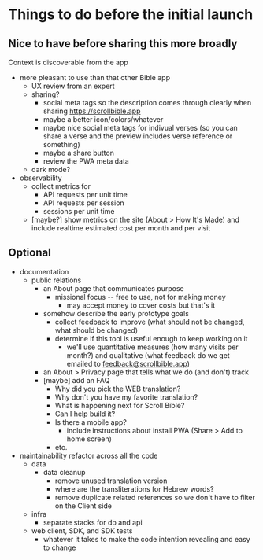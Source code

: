 # Things to do before the initial launch

## Nice to have before sharing this more broadly
Context is discoverable from the app

- more pleasant to use than that other Bible app
  - UX review from an expert
  - sharing?
    - social meta tags so the description comes through clearly when sharing
      https://scrollbible.app
    - maybe a better icon/colors/whatever
    - maybe nice social meta tags for indivual verses (so you can share a verse
      and the preview includes verse reference or something)
    - maybe a share button
    - review the PWA meta data
  - dark mode?
- observability
  - collect metrics for
     - API requests per unit time
     - API requests per session
     - sessions per unit time
  - [maybe?] show metrics on the site (About > How It's Made) and include realtime
    estimated cost per month and per visit

## Optional

- documentation
  - public relations
    - an About page that communicates purpose
       - missional focus -- free to use, not for making money
          - may accept money to cover costs but that's it
    - somehow describe the early prototype goals
      - collect feedback to improve (what should not be changed, what should be
        changed)
      - determine if this tool is useful enough to keep working on it
         - we'll use quantitative measures (how many visits per month?) and
           qualitative (what feedback do we get emailed to
           feedback@scrollbible.app)
    - an About > Privacy page that tells what we do (and don't) track
    - [maybe] add an FAQ
       - Why did you pick the WEB translation?
       - Why don't you have my favorite translation?
       - What is happening next for Scroll Bible?
       - Can I help build it?
       - Is there a mobile app?
          - include instructions about install PWA (Share > Add to home screen)
       - etc.
- maintainability refactor across all the code
  - data
     - data cleanup
        - remove unused translation version
        - where are the transliterations for Hebrew words?
        - remove duplicate related references so we don't have to filter on the
          Client side
  - infra
     - separate stacks for db and api
  - web client, SDK, and SDK tests
     - whatever it takes to make the code intention revealing and easy to change

